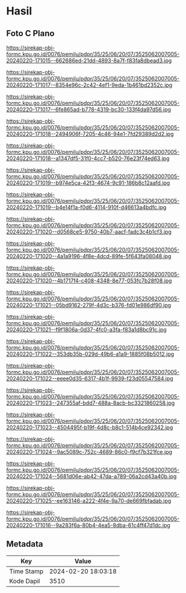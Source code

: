 # Hasil

## Foto C Plano

https://sirekap-obj-formc.kpu.go.id/0076/pemilu/pdpr/35/25/06/20/07/3525062007005-20240220-171015--662686ed-21dd-4893-8a7f-f83fa8dbead3.jpg

https://sirekap-obj-formc.kpu.go.id/0076/pemilu/pdpr/35/25/06/20/07/3525062007005-20240220-171017--8354e96c-2c42-4ef1-9eda-1b461bd2352c.jpg

https://sirekap-obj-formc.kpu.go.id/0076/pemilu/pdpr/35/25/06/20/07/3525062007005-20240220-171017--6fe865ad-b778-4319-bc30-133f4da97d56.jpg

https://sirekap-obj-formc.kpu.go.id/0076/pemilu/pdpr/35/25/06/20/07/3525062007005-20240220-171018--2494906f-7205-4c46-94e1-7fd29389d2d2.jpg

https://sirekap-obj-formc.kpu.go.id/0076/pemilu/pdpr/35/25/06/20/07/3525062007005-20240220-171018--a1347df5-31f0-4cc7-b520-76e23f74ed63.jpg

https://sirekap-obj-formc.kpu.go.id/0076/pemilu/pdpr/35/25/06/20/07/3525062007005-20240220-171019--b974e5ca-42f3-4674-9c91-186b8c12aafd.jpg

https://sirekap-obj-formc.kpu.go.id/0076/pemilu/pdpr/35/25/06/20/07/3525062007005-20240220-171019--b4e14f1a-f0d6-4114-910f-d46613a4bdfc.jpg

https://sirekap-obj-formc.kpu.go.id/0076/pemilu/pdpr/35/25/06/20/07/3525062007005-20240220-171020--d0568ce5-9750-40b7-aacf-fadc3c4b1cf3.jpg

https://sirekap-obj-formc.kpu.go.id/0076/pemilu/pdpr/35/25/06/20/07/3525062007005-20240220-171020--4a1a9196-4f8e-4dcd-89fe-5f643fa08048.jpg

https://sirekap-obj-formc.kpu.go.id/0076/pemilu/pdpr/35/25/06/20/07/3525062007005-20240220-171020--4b1717f4-c408-4348-8e77-053fc7b28f08.jpg

https://sirekap-obj-formc.kpu.go.id/0076/pemilu/pdpr/35/25/06/20/07/3525062007005-20240220-171021--05bd9162-279f-4d3c-b376-fd01e986df90.jpg

https://sirekap-obj-formc.kpu.go.id/0076/pemilu/pdpr/35/25/06/20/07/3525062007005-20240220-171021--f9f1806a-0d37-4fc0-a3fa-f83a1d8bc91c.jpg

https://sirekap-obj-formc.kpu.go.id/0076/pemilu/pdpr/35/25/06/20/07/3525062007005-20240220-171022--353db35b-029d-49b6-a1a9-1885f08b5012.jpg

https://sirekap-obj-formc.kpu.go.id/0076/pemilu/pdpr/35/25/06/20/07/3525062007005-20240220-171022--eeee0d35-6317-4b1f-9939-f23d05547584.jpg

https://sirekap-obj-formc.kpu.go.id/0076/pemilu/pdpr/35/25/06/20/07/3525062007005-20240220-171023--247355af-bdd7-488a-8acb-bc3321860258.jpg

https://sirekap-obj-formc.kpu.go.id/0076/pemilu/pdpr/35/25/06/20/07/3525062007005-20240220-171023--4504495f-b19f-4d8c-b8c1-514b4ce92342.jpg

https://sirekap-obj-formc.kpu.go.id/0076/pemilu/pdpr/35/25/06/20/07/3525062007005-20240220-171024--9ac5089c-752c-4689-86c0-f9cf7b321fce.jpg

https://sirekap-obj-formc.kpu.go.id/0076/pemilu/pdpr/35/25/06/20/07/3525062007005-20240220-171024--5681d06e-ab42-47da-a789-06a2cd43a40b.jpg

https://sirekap-obj-formc.kpu.go.id/0076/pemilu/pdpr/35/25/06/20/07/3525062007005-20240220-171025--ee163146-a222-4f4e-9a70-de669fbfadab.jpg

https://sirekap-obj-formc.kpu.go.id/0076/pemilu/pdpr/35/25/06/20/07/3525062007005-20240220-171016--9a283f6a-80b4-4ea5-8dba-61c4ff47d1dc.jpg


## Metadata

| Key        | Value               |
| ---------- | ------------------- |
| Time Stamp | 2024-02-20 18:03:18 |
| Kode Dapil | 3510                |




